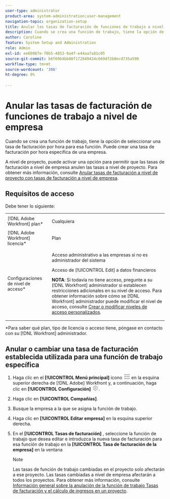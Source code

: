 ```yaml
---
user-type: administrator
product-area: system-administration;user-management
navigation-topic: organization-setup
title: Anular las tasas de facturación de funciones de trabajo a nivel de empresa
description: Cuando se crea una función de trabajo, tiene la opción de seleccionar una tasa de facturación por hora para esa función. Puede crear una tasa de facturación por hora específica de una empresa.
author: Caroline
feature: System Setup and Administration
role: Admin
exl-id: ee60987e-78b5-4853-9a4f-e44aa7a81c05
source-git-commit: b6f6964bb80f172849434c669df2b0ecd735a590
workflow-type: tm+mt
source-wordcount: '308'
ht-degree: 0%

---
```


# Anular las tasas de facturación de funciones de trabajo a nivel de empresa

Cuando se crea una función de trabajo, tiene la opción de seleccionar una tasa de facturación por hora para esa función. Puede crear una tasa de facturación por hora específica de una empresa.

A nivel de proyecto, puede activar una opción para permitir que las tasas de facturación a nivel de empresa anulen las tasas a nivel de proyecto. Para obtener más información, consulte [Anular tasas de facturación a nivel de proyecto con tasas de facturación a nivel de empresa](../../../manage-work/projects/project-finances/override-project-level-with-company-level-billing-rates.md).

## Requisitos de acceso

Debe tener lo siguiente:

<table style="table-layout:auto"> 
 <col> 
 <col> 
 <tbody> 
  <tr> 
   <td role="rowheader">[!DNL Adobe Workfront] plan*</td> 
   <td> <p>Cualquiera </p> </td> 
  </tr> 
  <tr> 
   <td role="rowheader">[!DNL Adobe Workfront] licencia*</td> 
   <td>Plan</td> 
  </tr> 
  <tr> 
   <td role="rowheader">Configuraciones de nivel de acceso*</td> 
   <td> <p>Acceso administrativo a las empresas si no es administrador del sistema</p> <p>Acceso de [!UICONTROL Edit] a datos financieros</p> <p><b>NOTA</b>: Si todavía no tiene acceso, pregunte a su [!DNL Workfront] administrador si establecen restricciones adicionales en su nivel de acceso. Para obtener información sobre cómo se [!DNL Workfront] administrador puede modificar el nivel de acceso, consulte <a href="../../../administration-and-setup/add-users/configure-and-grant-access/create-modify-access-levels.md" class="MCXref xref">Crear o modificar niveles de acceso personalizados</a>.</p> </td> 
  </tr> 
 </tbody> 
</table>

&#42;Para saber qué plan, tipo de licencia o acceso tiene, póngase en contacto con su [!DNL Workfront] administrador.

## Anular o cambiar una tasa de facturación establecida utilizada para una función de trabajo específica

1. Haga clic en el **[!UICONTROL Menú principal]** icono ![](assets/main-menu-icon.png) en la esquina superior derecha de [!DNL Adobe] Workfront y, a continuación, haga clic en **[!UICONTROL Configuración]** ![](assets/gear-icon-settings.png).

1. Haga clic en **[!UICONTROL Compañías]**.
1. Busque la empresa a la que se asigna la función de trabajo.
1. Haga clic en **[!UICONTROL Editar empresa]** en la esquina superior derecha.
1. En el **[!UICONTROL Tasas de facturación]** , seleccione la función de trabajo que desea editar e introduzca la nueva tasa de facturación para esa función de trabajo en la **[!UICONTROL Tasa de facturación de la empresa]** en la ventana

   >[!NOTE]
   >
   >Las tasas de función de trabajo cambiadas en el proyecto solo afectarán a ese proyecto. Las tasas cambiadas a nivel de empresa afectarán a todos los proyectos. Para obtener más información, consulte [Información general sobre la anulación de la función de trabajo Tasas de facturación y el cálculo de ingresos en un proyecto](../../../manage-work/projects/project-finances/override-role-billing-rates-and-calculate-project-revenue.md).
